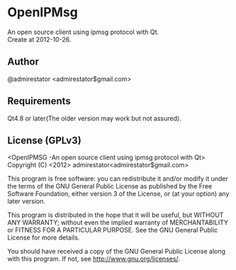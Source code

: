 OpenIPMsg
======
An open source client using ipmsg protocol with Qt.  
Create at 2012-10-26.

Author
------
@admirestator <admirestator$gmail.com>

Requirements
------------
Qt4.8 or later(The older version may work but not assured).

License (GPLv3)
---------------
<OpenIPMSG -An open source client using ipmsg protocol with Qt>
Copyright (C) <2012>  admirestator<admirestator$gmail.com>

This program is free software: you can redistribute it and/or modify
it under the terms of the GNU General Public License as published by
the Free Software Foundation, either version 3 of the License, or
(at your option) any later version.

This program is distributed in the hope that it will be useful,
but WITHOUT ANY WARRANTY; without even the implied warranty of
MERCHANTABILITY or FITNESS FOR A PARTICULAR PURPOSE.  See the
GNU General Public License for more details.

You should have received a copy of the GNU General Public License
along with this program.  If not, see <http://www.gnu.org/licenses/>.

